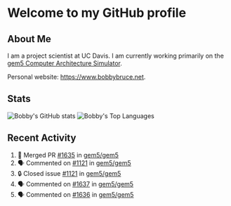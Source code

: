 # Welcome to my GitHub profile

## About Me

I am a project scientist at UC Davis. I am currently working primarily on the [gem5 Computer Architecture Simulator](https://github.com/gem5).

Personal website: <https://www.bobbybruce.net>.

## Stats

![Bobby's GitHub stats](https://github-readme-stats.vercel.app/api?username=bobbyrbruce&show_icons=true&theme=responsive&include_all_commits=true&count_private=true&show=reviews&disable_animations=true)
![Bobby's Top Languages ](https://github-readme-stats.vercel.app/api/top-langs/?username=bobbyrbruce&layout=compact&theme=responsive&count_private=true&langs_count=10&disable_animations=true)

## Recent Activity

<!--START_SECTION:activity-->
1. 🎉 Merged PR [#1635](https://github.com/gem5/gem5/pull/1635) in [gem5/gem5](https://github.com/gem5/gem5)
2. 🗣 Commented on [#1121](https://github.com/gem5/gem5/issues/1121#issuecomment-2395969393) in [gem5/gem5](https://github.com/gem5/gem5)
3. 🔒 Closed issue [#1121](https://github.com/gem5/gem5/issues/1121) in [gem5/gem5](https://github.com/gem5/gem5)
4. 🗣 Commented on [#1637](https://github.com/gem5/gem5/pull/1637#issuecomment-2395967832) in [gem5/gem5](https://github.com/gem5/gem5)
5. 🗣 Commented on [#1636](https://github.com/gem5/gem5/pull/1636#issuecomment-2395521174) in [gem5/gem5](https://github.com/gem5/gem5)
<!--END_SECTION:activity-->
